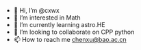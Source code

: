 - 👋 Hi, I’m @cxwx
- 👀 I’m interested in Math 
- 🌱 I’m currently learning astro.HE
- 💞️ I’m looking to collaborate on CPP python
- 📫 How to reach me chenxu@bao.ac.cn

<!---
cxwx/cxwx is a ✨ special ✨ repository because its `README.md` (this file) appears on your GitHub profile.
You can click the Preview link to take a look at your changes.
--->
